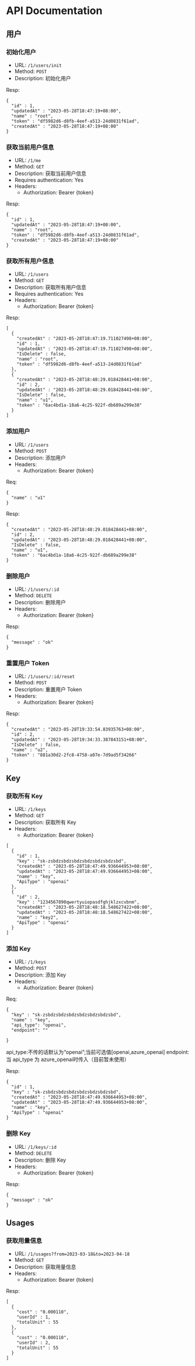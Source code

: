 # API Documentation

## 用户

### 初始化用户

- URL: `/1/users/init`
- Method: `POST`
- Description: 初始化用户

Resp:
```
{
  "id" : 1,
  "updatedAt" : "2023-05-28T18:47:19+08:00",
  "name" : "root",
  "token" : "df5982d6-d8fb-4eef-a513-24d0831f61ad",
  "createdAt" : "2023-05-28T18:47:19+08:00"
}
```

### 获取当前用户信息

- URL: `/1/me`
- Method: `GET`
- Description: 获取当前用户信息
- Requires authentication: Yes
- Headers:
    - Authorization: Bearer {token}

Resp:
```
{
  "id" : 1,
  "updatedAt" : "2023-05-28T18:47:19+08:00",
  "name" : "root",
  "token" : "df5982d6-d8fb-4eef-a513-24d0831f61ad",
  "createdAt" : "2023-05-28T18:47:19+08:00"
}
```

### 获取所有用户信息

- URL: `/1/users`
- Method: `GET`
- Description: 获取所有用户信息
- Requires authentication: Yes
- Headers:
    - Authorization: Bearer {token}

Resp:
```
[
  {
    "createdAt" : "2023-05-28T18:47:19.711027498+08:00",
    "id" : 1,
    "updatedAt" : "2023-05-28T18:47:19.711027498+08:00",
    "IsDelete" : false,
    "name" : "root",
    "token" : "df5982d6-d8fb-4eef-a513-24d0831f61ad"
  },
  {
    "createdAt" : "2023-05-28T18:48:29.018428441+08:00",
    "id" : 2,
    "updatedAt" : "2023-05-28T18:48:29.018428441+08:00",
    "IsDelete" : false,
    "name" : "u1",
    "token" : "6ac4bd1a-18a6-4c25-922f-db689a299e38"
  }
]
```

### 添加用户

- URL: `/1/users`
- Method: `POST`
- Description: 添加用户
- Headers:
    - Authorization: Bearer {token}

Req:
```
{
  "name" : "u1"
}
```

Resp:
```
{
  "createdAt" : "2023-05-28T18:48:29.018428441+08:00",
  "id" : 2,
  "updatedAt" : "2023-05-28T18:48:29.018428441+08:00",
  "IsDelete" : false,
  "name" : "u1",
  "token" : "6ac4bd1a-18a6-4c25-922f-db689a299e38"
}
```

### 删除用户

- URL: `/1/users/:id`
- Method: `DELETE`
- Description: 删除用户
- Headers:
    - Authorization: Bearer {token}

Resp:
```
{
  "message" : "ok"
}
```

### 重置用户 Token

- URL: `/1/users/:id/reset`
- Method: `POST`
- Description: 重置用户 Token
- Headers:
    - Authorization: Bearer {token}

Resp:
```
{
  "createdAt" : "2023-05-28T19:33:54.83935763+08:00",
  "id" : 2,
  "updatedAt" : "2023-05-28T19:34:33.387843151+08:00",
  "IsDelete" : false,
  "name" : "u2",
  "token" : "881a30d2-2fc8-4758-a07e-7d9ad5f34266"
}
```
## Key

### 获取所有 Key

- URL: `/1/keys`
- Method: `GET`
- Description: 获取所有 Key
- Headers:
    - Authorization: Bearer {token}

```
[
  {
    "id" : 1,
    "key" : "sk-zsbdzsbdzsbdzsbdzsbdzsbdzsbd",
    "createdAt" : "2023-05-28T18:47:49.936644953+08:00",
    "updatedAt" : "2023-05-28T18:47:49.936644953+08:00",
    "name" : "key",
    "ApiType" : "openai"
  },
  {
    "id" : 2,
    "key" : "1234567890qwertyuiopasdfghjklzxcvbnm",
    "createdAt" : "2023-05-28T18:48:18.548627422+08:00",
    "updatedAt" : "2023-05-28T18:48:18.548627422+08:00",
    "name" : "key2",
    "ApiType" : "openai"
  }
]
```

### 添加 Key

- URL: `/1/keys`
- Method: `POST`
- Description: 添加 Key
- Headers:
    - Authorization: Bearer {token}

Req:
```
{
  "key" : "sk-zsbdzsbdzsbdzsbdzsbdzsbdzsbd",
  "name" : "key",
  "api_type": "openai",
  "endpoint": ""

}
```
api_type:不传的话默认为“openai”;当前可选值[openai,azure_openai]
endpoint: 当 api_type 为 azure_openai时传入（目前暂未使用）

Resp:
```
{
  "id" : 1,
  "key" : "sk-zsbdzsbdzsbdzsbdzsbdzsbdzsbd",
  "createdAt" : "2023-05-28T18:47:49.936644953+08:00",
  "updatedAt" : "2023-05-28T18:47:49.936644953+08:00",
  "name" : "key",
  "ApiType" : "openai"
}
```

### 删除 Key

- URL: `/1/keys/:id`
- Method: `DELETE`
- Description: 删除 Key
- Headers:
    - Authorization: Bearer {token}

Resp:

```
{
  "message" : "ok"
}
```

## Usages

### 获取用量信息

- URL: `/1/usages?from=2023-03-18&to=2023-04-18`
- Method: `GET`
- Description: 获取用量信息
- Headers:
    - Authorization: Bearer {token}

Resp:
```
[
  {
    "cost" : "0.000110",
    "userId" : 1,
    "totalUnit" : 55
  },
  {
    "cost" : "0.000110",
    "userId" : 2,
    "totalUnit" : 55
  }
]
```